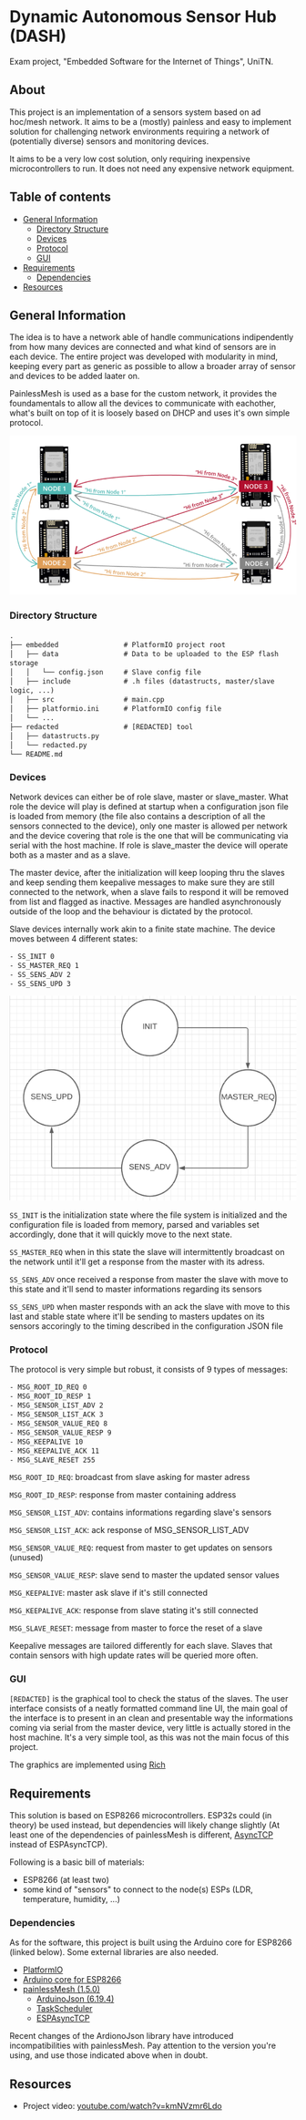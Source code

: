 # Dynamic Autonomous Sensor Hub (DASH)

Exam project, "Embedded Software for the Internet of Things", UniTN.

## About

This project is an implementation of a sensors system based on ad hoc/mesh network. It aims to be a (mostly) painless and easy to implement solution for challenging network environments requiring a network of (potentially diverse) sensors and monitoring devices.

It aims to be a very low cost solution, only requiring inexpensive microcontrollers to run. It does not need any expensive network equipment.

## Table of contents

* [General Information](#general-information)
    * [Directory Structure](#directory-structure)
    * [Devices](#devices)
    * [Protocol](#protocol)
    * [GUI](#gui)
* [Requirements](#requirements)
    * [Dependencies](#dependencies)
* [Resources](#resources)

## General Information

The idea is to have a network able of handle communications indipendently from how many devices are connected and what kind of sensors are in each device. The entire project was developed with modularity in mind, keeping every part as generic as possible to allow a broader array of sensor and devices to be added laater on.

PainlessMesh is used as a base for the custom network, it provides the foundamentals to allow all the devices to communicate with eachother, what's built on top of it is loosely based on DHCP and uses it's own simple protocol.

![pmesh](https://raw.githubusercontent.com/MarcoKeppel/IoT2021/main/readme/ESP-MESH-painlessMesh-basic-example-ESP32-ESP8266.webp)

### Directory Structure

```
.
├── embedded                # PlatformIO project root
│   ├── data                # Data to be uploaded to the ESP flash storage
│   │   └── config.json     # Slave config file
│   ├── include             # .h files (datastructs, master/slave logic, ...)
│   ├── src                 # main.cpp
│   ├── platformio.ini      # PlatformIO config file
│   └── ...
├── redacted                # [REDACTED] tool
│   ├── datastructs.py
│   └── redacted.py
└── README.md
```

### Devices
Network devices can either be of role slave,  master or slave_master. What role the device will play is defined at startup when a configuration json file is loaded from memory (the file also contains a description of all the sensors connected to the device), only one master is allowed per network and the device covering that role is the one that will be communicating via serial with the host machine. If role is slave_master the device will operate both as a master and as a slave.

The master device, after the initialization will keep looping thru the slaves and keep sending them keepalive messages to make sure they are still connected to the network, when a slave fails to respond it will be removed from list and flagged as inactive.
Messages are handled asynchronously outside of the loop and the behaviour is dictated by the protocol.

Slave devices internally work akin to a finite state machine. The device moves between 4 different states:
```
- SS_INIT 0
- SS_MASTER_REQ 1
- SS_SENS_ADV 2 
- SS_SENS_UPD 3
```

![states](https://github.com/MarcoKeppel/IoT2021/blob/main/readme/Screenshot%20from%202023-02-22%2019-06-20.png)

```SS_INIT``` is the initialization state where the file system is initialized and the configuration file is loaded from memory, parsed and variables set accordingly, done that it will quickly move to the next state.

```SS_MASTER_REQ``` when in this state the slave will intermittently broadcast on the network until it'll get a response from the master with its adress.

```SS_SENS_ADV``` once received a response from master the slave with move to this state and it'll send to master informations regarding its sensors

```SS_SENS_UPD``` when master responds with an ack the slave with move to this last and stable state where it'll be sending to masters updates on its sensors accoringly to the timing described in the configuration JSON file

### Protocol
The protocol is very simple but robust, it consists of 9 types of messages:

```
- MSG_ROOT_ID_REQ 0
- MSG_ROOT_ID_RESP 1
- MSG_SENSOR_LIST_ADV 2 
- MSG_SENSOR_LIST_ACK 3
- MSG_SENSOR_VALUE_REQ 8
- MSG_SENSOR_VALUE_RESP 9
- MSG_KEEPALIVE 10
- MSG_KEEPALIVE_ACK 11 
- MSG_SLAVE_RESET 255
```

```MSG_ROOT_ID_REQ```: broadcast from slave asking for master adress

```MSG_ROOT_ID_RESP```: response from master containing address

```MSG_SENSOR_LIST_ADV```: contains informations regarding slave's sensors 

```MSG_SENSOR_LIST_ACK```: ack response of MSG_SENSOR_LIST_ADV

```MSG_SENSOR_VALUE_REQ```: request from master to get updates on sensors (unused)

```MSG_SENSOR_VALUE_RESP```: slave send to master the updated sensor values

```MSG_KEEPALIVE```: master ask slave if it's still connected

```MSG_KEEPALIVE_ACK```: response from slave stating it's still connected

```MSG_SLAVE_RESET```: message from master to force the reset of a slave

Keepalive messages are tailored differently for each slave. Slaves that contain sensors with high update rates will be queried more often.

### GUI

```[REDACTED]``` is the graphical tool to check the status of the slaves. The user interface consists of a neatly formatted command line UI, the main goal of the interface is to present in an clean and presentable way the informations coming via serial from the master device, very little is actually stored in the host machine. It's a very simple tool, as this was not the main focus of this project.

The graphics are implemented using [Rich](https://github.com/Textualize/rich)

## Requirements

This solution is based on ESP8266 microcontrollers. ESP32s could (in theory) be used instead, but dependencies will likely change slightly (At least one of the dependencies of painlessMesh is different, [AsyncTCP](https://github.com/me-no-dev/AsyncTCP) instead of ESPAsyncTCP).

Following is a basic bill of materials:
- ESP8266 (at least two)
- some kind of "sensors" to connect to the node(s) ESPs (LDR, temperature, humidity, ...)

### Dependencies

As for the software, this project is built using the Arduino core for ESP8266 (linked below). Some external libraries are also needed.
- [PlatformIO](https://platformio.org/)
- [Arduino core for ESP8266](https://github.com/esp8266/Arduino)
- [painlessMesh (1.5.0)](https://gitlab.com/painlessMesh/painlessMesh)
    - [ArduinoJson (6.19.4)](https://github.com/bblanchon/ArduinoJson)
    - [TaskScheduler](https://github.com/arkhipenko/TaskScheduler)
    - [ESPAsyncTCP](https://github.com/me-no-dev/ESPAsyncTCP)

Recent changes of the ArdionoJson library have introduced incompatibilities with painlessMesh. Pay attention to the version you're using, and use those indicated above when in doubt.

## Resources

- Project video: [youtube.com/watch?v=kmNVzmr6Ldo](https://www.youtube.com/watch?v=kmNVzmr6Ldo)
